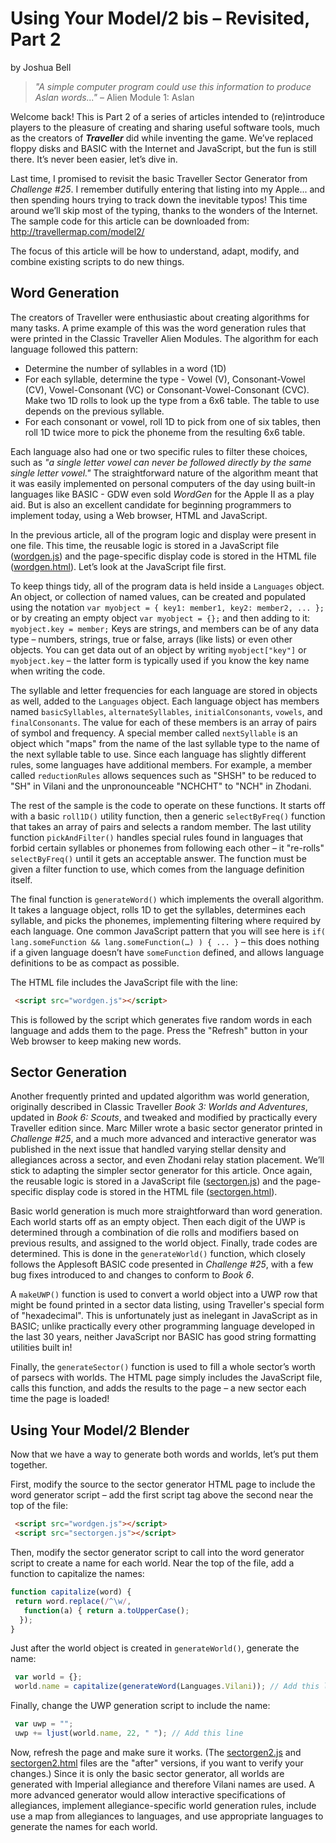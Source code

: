 Using Your Model/2 bis – Revisited, Part 2
==========================================
by Joshua Bell

> _"A simple computer program could use this information to produce Aslan words..."_
> – Alien Module 1: Aslan

Welcome back! This is Part 2 of a series of articles intended to
(re)introduce players to the pleasure of creating and sharing useful
software tools, much as the creators of **_Traveller_** did while inventing
the game. We’ve replaced floppy disks and BASIC with the Internet and
JavaScript, but the fun is still there. It’s never been easier, let’s
dive in.

Last time, I promised to revisit the basic Traveller Sector Generator
from _Challenge #25_. I remember dutifully entering that listing into my
Apple... and then spending hours trying to track down the inevitable
typos! This time around we’ll skip most of the typing, thanks to the
wonders of the Internet. The sample code for this article can be
downloaded from: http://travellermap.com/model2/

The focus of this article will be how to understand, adapt, modify,
and combine existing scripts to do new things.


Word Generation
---------------

The creators of Traveller were enthusiastic about creating algorithms
for many tasks. A prime example of this was the word generation rules
that were printed in the Classic Traveller Alien Modules. The
algorithm for each language followed this pattern:

* Determine the number of syllables in a word (1D)
* For each syllable, determine the type - Vowel (V), Consonant-Vowel
  (CV), Vowel-Consonant (VC) or Consonant-Vowel-Consonant (CVC). Make
  two 1D rolls to look up the type from a 6x6 table. The table to use
  depends on the previous syllable.
* For each consonant or vowel, roll 1D to pick from one of six tables,
  then roll 1D twice more to pick the phoneme from the resulting 6x6
  table.

Each language also had one or two specific rules to filter these
choices, such as _"a single letter vowel can never be followed directly
by the same single letter vowel."_ The straightforward nature of the
algorithm meant that it was easily implemented on personal computers
of the day using built-in languages like BASIC - GDW even sold _WordGen_
for the Apple II as a play aid. But is also an excellent candidate for
beginning programmers to implement today, using a Web browser, HTML
and JavaScript.

In the previous article, all of the program logic and display were
present in one file. This time, the reusable logic is stored in a
JavaScript file ([wordgen.js](wordgen.js)) and the page-specific
display code is stored in the HTML file
([wordgen.html](wordgen.html)). Let’s look at the JavaScript file
first.

To keep things tidy, all of the program data is held inside a
`Languages` object. An object, or collection of named values, can be
created and populated using the notation `var myobject = { key1:
member1, key2: member2, ... };` or by creating an empty object `var
myobject = {};` and then adding to it: `myobject.key = member;` Keys are
strings, and members can be of any data type – numbers,
strings, true or false, arrays (like lists) or even other objects. You
can get data out of an object by writing `myobject["key"]` or
`myobject.key` – the latter form is typically used if you know the key
name when writing the code.

The syllable and letter frequencies for each language are stored in
objects as well, added to the `Languages` object. Each language object
has members named `basicSyllables`, `alternateSyllables`,
`initialConsonants`, `vowels`, and `finalConsonants`. The value for each of
these members is an array of pairs of symbol and frequency. A special
member called `nextSyllable` is an object which "maps" from the name of
the last syllable type to the name of the next syllable table to use.
Since each language has slightly different rules, some languages have
additional members. For example, a member called `reductionRules` allows
sequences such as "SHSH" to be reduced to "SH" in Vilani and the
unpronounceable "NCHCHT" to "NCH" in Zhodani.

The rest of the sample is the code to operate on these functions. It
starts off with a basic `roll1D()` utility function, then a generic
`selectByFreq()` function that takes an array of pairs and selects a
random member. The last utility function `pickAndFilter()` handles
special rules found in languages that forbid certain syllables or
phonemes from following each other – it "re-rolls" `selectByFreq()`
until it gets an acceptable answer. The function must be given a
filter function to use, which comes from the language definition
itself.

The final function is `generateWord()` which implements the overall
algorithm. It takes a language object, rolls 1D to get the syllables,
determines each syllable, and picks the phonemes, implementing
filtering where required by each language. One common JavaScript
pattern that you will see here is `if( lang.someFunction &&
lang.someFunction(…) ) { ... }` – this does nothing if a given language
doesn’t have `someFunction` defined, and allows language definitions to
be as compact as possible.

The HTML file includes the JavaScript file with the line:

```html
 <script src="wordgen.js"></script>
```

This is followed by the script which generates five random words in
each language and adds them to the page. Press the "Refresh" button in
your Web browser to keep making new words.


Sector Generation
-----------------

Another frequently printed and updated algorithm was world generation,
originally described in Classic Traveller _Book 3: Worlds and
Adventures_, updated in _Book 6: Scouts_, and tweaked and modified by
practically every Traveller edition since. Marc Miller wrote a basic
sector generator printed in _Challenge #25_, and a much more advanced
and interactive generator was published in the next issue that handled
varying stellar density and allegiances across a sector, and even
Zhodani relay station placement. We’ll stick to adapting the simpler
sector generator for this article. Once again, the reusable logic is
stored in a JavaScript file ([sectorgen.js](sectorgen.js)) and the page-specific
display code is stored in the HTML file ([sectorgen.html](sectorgen.html)).

Basic world generation is much more straightforward than word
generation. Each world starts off as an empty object. Then each digit
of the UWP is determined through a combination of die rolls and
modifiers based on previous results, and assigned to the world object.
Finally, trade codes are determined. This is done in the
`generateWorld()` function, which closely follows the Applesoft BASIC
code presented in _Challenge #25_, with a few bug fixes introduced to
and changes to conform to _Book 6_.

A `makeUWP()` function is used to convert a world object into a UWP row
that might be found printed in a sector data listing, using
Traveller's special form of "hexadecimal". This is unfortunately just
as inelegant in JavaScript as in BASIC; unlike practically every other
programming language developed in the last 30 years, neither
JavaScript nor BASIC has good string formatting utilities built in!

Finally, the `generateSector()` function is used to fill a whole
sector’s worth of parsecs with worlds. The HTML page simply includes
the JavaScript file, calls this function, and adds the results to the
page – a new sector each time the page is loaded!


Using Your Model/2 Blender
--------------------------

Now that we have a way to generate both words and worlds, let’s put
them together.

First, modify the source to the sector generator HTML page to include
the word generator script – add the first script tag above the second
near the top of the file:

```html
 <script src="wordgen.js"></script>
 <script src="sectorgen.js"></script>
```

Then, modify the sector generator script to call into the word
generator script to create a name for each world. Near the top of the
file, add a function to capitalize the names:

```js
function capitalize(word) {
 return word.replace(/^\w/,
   function(a) { return a.toUpperCase();
  });
}
```

Just after the world object is created in `generateWorld()`, generate the name:

```js
 var world = {};
 world.name = capitalize(generateWord(Languages.Vilani)); // Add this line
```

Finally, change the UWP generation script to include the name:

```js
 var uwp = "";
 uwp += ljust(world.name, 22, " "); // Add this line
```

Now, refresh the page and make sure it works. (The
[sectorgen2.js](sectorgen2.js) and [sectorgen2.html](sectorgen2.html)
files are the "after" versions, if you want to verify your changes.)
Since it is only the basic sector generator, all worlds are generated
with Imperial allegiance and therefore Vilani names are used. A more
advanced generator would allow interactive specifications of
allegiances, implement allegiance-specific world generation rules,
include use a map from allegiances to languages, and use appropriate
languages to generate the names for each world.
